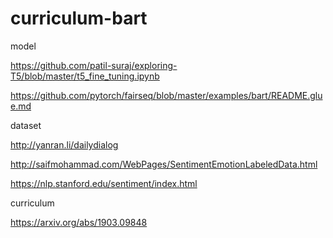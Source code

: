 # curriculum-bart

model

https://github.com/patil-suraj/exploring-T5/blob/master/t5_fine_tuning.ipynb

https://github.com/pytorch/fairseq/blob/master/examples/bart/README.glue.md

dataset

http://yanran.li/dailydialog

http://saifmohammad.com/WebPages/SentimentEmotionLabeledData.html

https://nlp.stanford.edu/sentiment/index.html

curriculum

https://arxiv.org/abs/1903.09848
